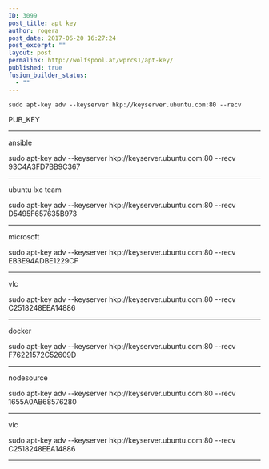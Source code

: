 ```yaml
---
ID: 3099
post_title: apt key
author: rogera
post_date: 2017-06-20 16:27:24
post_excerpt: ""
layout: post
permalink: http://wolfspool.at/wprcs1/apt-key/
published: true
fusion_builder_status:
  - ""
---
```

<pre><code>sudo apt-key adv --keyserver hkp://keyserver.ubuntu.com:80 --recv </code></pre>

PUB_KEY

<hr />

ansible

sudo apt-key adv --keyserver hkp://keyserver.ubuntu.com:80 --recv 93C4A3FD7BB9C367

<hr />

ubuntu lxc team

sudo apt-key adv --keyserver hkp://keyserver.ubuntu.com:80 --recv D5495F657635B973

<hr />

microsoft

sudo apt-key adv --keyserver hkp://keyserver.ubuntu.com:80 --recv EB3E94ADBE1229CF

<hr />

vlc

sudo apt-key adv --keyserver hkp://keyserver.ubuntu.com:80 --recv C2518248EEA14886

<hr />

docker

sudo apt-key adv --keyserver hkp://keyserver.ubuntu.com:80 --recv F76221572C52609D

<hr />

nodesource

sudo apt-key adv --keyserver hkp://keyserver.ubuntu.com:80 --recv 1655A0AB68576280

<hr />

vlc

sudo apt-key adv --keyserver hkp://keyserver.ubuntu.com:80 --recv C2518248EEA14886

<hr />

&nbsp;